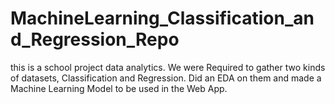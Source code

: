 # MachineLearning_Classification_and_Regression_Repo
this is a school project data analytics. We were Required to gather two kinds of datasets, Classification and Regression. Did an EDA on them and made a Machine Learning Model to be used in the Web App. 
